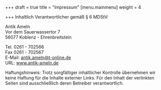+++
draft = true
title = "Impressum"
[menu.mainmenu]
weight = 4

+++
Inhaltlich Verantwortlicher gemäß § 6 MDStV:

Antik Ameln  
Vor dem Sauerwassertor 7  
56077 Koblenz - Ehrenbreitstein

Tel. 0261 - 702566  
Fax 0261 - 702567  
E-Mail: antik.ameln@t-online.de  
URL: www.antik-ameln.de

Haftungshinweis: Trotz sorgfältiger inhaltlicher Kontrolle übernehmen wir keine Haftung für die Inhalte externer Links. Für den Inhalt der verlinkten Seiten sind ausschließlich deren Betreiber verantwortlich.